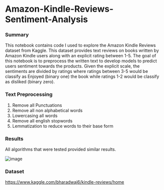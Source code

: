 # Amazon-Kindle-Reviews-Sentiment-Analysis

### Summary

This notebook contains code I used to explore the Amazon Kindle Reviews dataset from Kaggle. This dataset provides text reviews on books written by Amazon Kindle users along with an explicit rating between 1-5. The goal of this notebook is to preprocess the written text to develop models to predict users sentiment towards the products. Given the explicit scale, the sentiments are divided by ratings where ratings between 3-5 would be classify as Enjoyed (binary one) the book while ratings 1-2 would be classify as disliked (binary zero).

### Text Preprocessing

1. Remove all Punctuations
2. Remove all non alphabetical words
3. Lowercasing all words
4. Remove all english stopwords
5. Lemmatization to reduce words to their base form

### Results

All algorithms that were tested provided similar results. 

![image](https://user-images.githubusercontent.com/35437033/43147732-8b619136-8f18-11e8-8456-b20485576774.png)


### Dataset

https://www.kaggle.com/bharadwaj6/kindle-reviews/home
